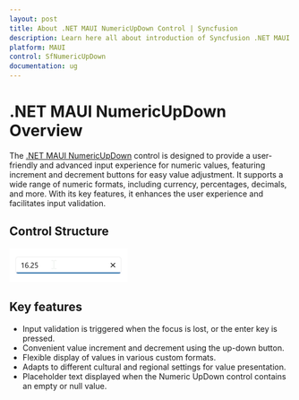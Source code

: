 ```yaml
---
layout: post
title: About .NET MAUI NumericUpDown Control | Syncfusion
description: Learn here all about introduction of Syncfusion .NET MAUI NumericUpDown (SfNumericUpDown) control, its features, and more.
platform: MAUI
control: SfNumericUpDown
documentation: ug
---
```


# .NET MAUI NumericUpDown Overview

The [.NET MAUI NumericUpDown]() control is designed to provide a user-friendly and advanced input experience for numeric values, featuring increment and decrement buttons for easy value adjustment. It supports a wide range of numeric formats, including currency, percentages, decimals, and more. With its key features, it enhances the user experience and facilitates input validation.

## Control Structure

![.NET MAUI NumericUpDown structure](Overview_images/overview_img.png)

## Key features

* Input validation is triggered when the focus is lost, or the enter key is pressed.
* Convenient value increment and decrement using the up-down button.
* Flexible display of values in various custom formats.
* Adapts to different cultural and regional settings for value presentation.
* Placeholder text displayed when the Numeric UpDown control contains an empty or null value.
